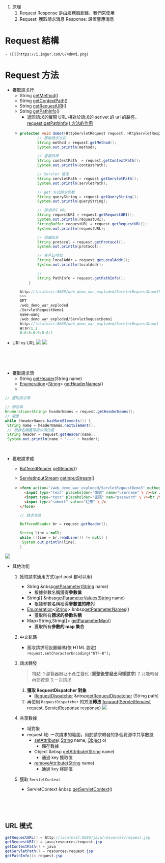 1. 原理
   1. Request Response 是由服務器創建，我們來使用
   2. Request: 獲取請求消息
      Response: 設置響應消息

# Request 結構

    - ![](https://i.imgur.com/u74dRWi.png)

# Request 方法

- 獲取請求行
  - String [getMethod](https://javaee.github.io/javaee-spec/javadocs/javax/servlet/http/HttpServletRequest.html#getMethod--)()
  - String [getContextPath](https://javaee.github.io/javaee-spec/javadocs/javax/servlet/http/HttpServletRequest.html#getContextPath--)()
  - String [getRequestURI](https://javaee.github.io/javaee-spec/javadocs/javax/servlet/http/HttpServletRequest.html#getRequestURI--)()
  - String [getPathInfo](https://javaee.github.io/javaee-spec/javadocs/javax/servlet/http/HttpServletRequest.html#getPathInfo--)()
    - 返回請求的實際 URL 相對於請求的 serlvet 的 url 的路徑。[request.getPathInfo() 方法的作用](https://blog.csdn.net/turkeyzhou/article/details/3270289)
  - ```java
    protected void doGet(HttpServletRequest request, HttpServletResponse response) throws ServletException, IOException {
            // 獲取請求方式
            String method = request.getMethod();
            System.out.println(method);

            // 虛擬目錄
            String contestPath  = request.getContextPath();
            System.out.println(contestPath);

            // Servlet 路徑
            String servletPath = request.getServletPath();
            System.out.println(servletPath);

            // get 方式請求參數
            String queryString = request.getQueryString();
            System.out.println(queryString);

            // 請求URI URL
            String requestURI = request.getRequestURI();
            System.out.println(requestURI);
            StringBuffer requestURL = request.getRequestURL();
            System.out.println(requestURL);

            // 協議版本
            String protocol = request.getProtocol();
            System.out.println(protocol);

            // 客戶ip地址
            String localAddr = request.getLocalAddr();
            System.out.println(localAddr);

    		//
    		String PathInfo = request.getPathInfo();
        }

    http://localhost:8080/web_demo_war_exploded/ServletRequestDemo1?name=wang
    >>>
    GET
    /web_demo_war_exploded
    /ServletRequestDemo1
    name=wang
    /web_demo_war_exploded/ServletRequestDemo1
    http://localhost:8080/web_demo_war_exploded/ServletRequestDemo1
    HTTP/1.1
    0:0:0:0:0:0:0:1

    ```
- URI vs URL
  ![](https://i.imgur.com/spD2vko.png)
  ![](https://i.imgur.com/dUw2W5y.jpg)

<br><br><br>

- 獲取請求頭
  - String [getHeader](https://javaee.github.io/javaee-spec/javadocs/javax/servlet/http/HttpServletRequest.html#getHeader-java.lang.String-)(String name)
  - [Enumeration](http://docs.oracle.com/javase/8/docs/api/java/util/Enumeration.html?is-external=true 'class or interface in java.util')<[String](http://docs.oracle.com/javase/8/docs/api/java/lang/String.html?is-external=true 'class or interface in java.lang')> [getHeaderNames](https://javaee.github.io/javaee-spec/javadocs/javax/servlet/http/HttpServletRequest.html#getHeaderNames--)()
  -

```java
// 獲取請求頭

// 頭名稱
Enumeration<String> headerNames = request.getHeaderNames();
// 遍歷
while (headerNames.hasMoreElements()) {
 String name = headerNames.nextElement();
 // 根據名稱獲得請求頭的值
 String header = request.getHeader(name);
 System.out.println(name + "---" + header);
```

<br>

- 獲取請求體

  - [BufferedReader](http://docs.oracle.com/javase/8/docs/api/java/io/BufferedReader.html?is-external=true 'class or interface in java.io') [getReader](https://javaee.github.io/javaee-spec/javadocs/javax/servlet/ServletRequest.html#getReader--)()
  - [ServletInputStream](https://javaee.github.io/javaee-spec/javadocs/javax/servlet/ServletInputStream.html 'class in javax.servlet') [getInputStream](https://javaee.github.io/javaee-spec/javadocs/javax/servlet/ServletRequest.html#getInputStream--)()
  - ```html
    <form action="/web_demo_war_exploded/ServletRequestDemo5" method="post" \>
      <input type="text" placeholder="帳號" name="username" \ /><br />
      <input type="text" placeholder="密碼" nam="password" \ /><br />
      <input type="submit" value="註冊" \ />
    </form>
    ```

    ```java
    // 請求消息

    BufferedReader br = request.getReader();

    String line = null;
    while ((line = br.readLine()) != null) {
     System.out.println(line);
    }
    ```

![](https://i.imgur.com/ClNtSIk.png)

- 其他功能

  1.  獲取請求通用方式(get post 都可以用)

      - String &nbsp[getParameter](https://javaee.github.io/javaee-spec/javadocs/javax/servlet/ServletRequest.html#getParameter-java.lang.String-)([String](http://docs.oracle.com/javase/8/docs/api/java/lang/String.html?is-external=true 'class or interface in java.lang') name)
        - 根據參數名稱獲得**參數值**
      - String[] &nbsp[getParameterValues](https://javaee.github.io/javaee-spec/javadocs/javax/servlet/ServletRequest.html#getParameterValues-java.lang.String-)([String](http://docs.oracle.com/javase/8/docs/api/java/lang/String.html?is-external=true 'class or interface in java.lang') name)
        - 根據參數名稱獲得**參數值的陣列**
      - [Enumeration](http://docs.oracle.com/javase/8/docs/api/java/util/Enumeration.html?is-external=true 'class or interface in java.util')<[String](http://docs.oracle.com/javase/8/docs/api/java/lang/String.html?is-external=true 'class or interface in java.lang')> &nbsp[getParameterNames](https://javaee.github.io/javaee-spec/javadocs/javax/servlet/ServletRequest.html#getParameterNames--)()
        - 獲取所有**請求的參數名稱**
      - Map<String,String[]> [getParameterMap](https://javaee.github.io/javaee-spec/javadocs/javax/servlet/ServletRequest.html#getParameterMap--)()
        - 獲取所有**參數的 map 集合**

  2.  中文亂碼

      - 獲取請求前設置編碼(依 HTML 設定)
        `request.setCharacterEncoding("UTF-8");`

  3.  請求轉發
      > 特點: 1.瀏覽器網址不產生變化 (**重整後會發出同樣請求**) 2.只能轉發內部資源 3.一次請求
      1. **獲取 RequestDispatcher 對象**
         - [RequestDispatcher](https://javaee.github.io/javaee-spec/javadocs/javax/servlet/RequestDispatcher.html 'interface in javax.servlet') &nbsp[getRequestDispatcher](https://javaee.github.io/javaee-spec/javadocs/javax/servlet/ServletRequest.html#getRequestDispatcher-java.lang.String-) (String path)
      2. 再使用 `RequestDispatcher` 的方法**轉法**
         [forward](https://javaee.github.io/javaee-spec/javadocs/javax/servlet/RequestDispatcher.html#forward-javax.servlet.ServletRequest-javax.servlet.ServletResponse-)([ServletRequest](https://javaee.github.io/javaee-spec/javadocs/javax/servlet/ServletRequest.html 'interface in javax.servlet') request, [ServletResponse](https://javaee.github.io/javaee-spec/javadocs/javax/servlet/ServletResponse.html 'interface in javax.servlet') response)
         ![](https://i.imgur.com/tpxYL1o.png)
  4.  共享數據
      - 域對象
      - request 域: 一次請求的範圍，用於請求轉發的多個資源中共享數據
        - [setAttribute](https://javaee.github.io/javaee-spec/javadocs/javax/servlet/ServletRequest.html#setAttribute-java.lang.String-java.lang.Object-)( [String](http://docs.oracle.com/javase/8/docs/api/java/lang/String.html?is-external=true 'class or interface in java.lang') name, [Object](http://docs.oracle.com/javase/8/docs/api/java/lang/Object.html?is-external=true 'class or interface in java.lang') o)
          - 儲存數據
        - Object &nbsp [getAttribute](https://javaee.github.io/javaee-spec/javadocs/javax/servlet/ServletRequest.html#getAttribute-java.lang.String-)([String](http://docs.oracle.com/javase/8/docs/api/java/lang/String.html?is-external=true 'class or interface in java.lang') name)
          - 通過 key 獲取值
        - [removeAttribute](https://javaee.github.io/javaee-spec/javadocs/javax/servlet/ServletRequest.html#removeAttribute-java.lang.String-)([String](http://docs.oracle.com/javase/8/docs/api/java/lang/String.html?is-external=true 'class or interface in java.lang') name)
          - 通過 key 移除值
  5.  獲取 `ServletContext`
      - ServletContext &nbsp [getServletContext](https://javaee.github.io/javaee-spec/javadocs/javax/servlet/ServletRequest.html#getServletContext--)()

<br><br><br>

## URL 模式

```java
getRequestURL() = http://localhost:8080/java/resources/request.jsp
getRequestURI() = java/resources/request.jsp
getContextPath() = java
getServletPath() = resources/request.jsp
getPathInfo()= request.jsp
```
